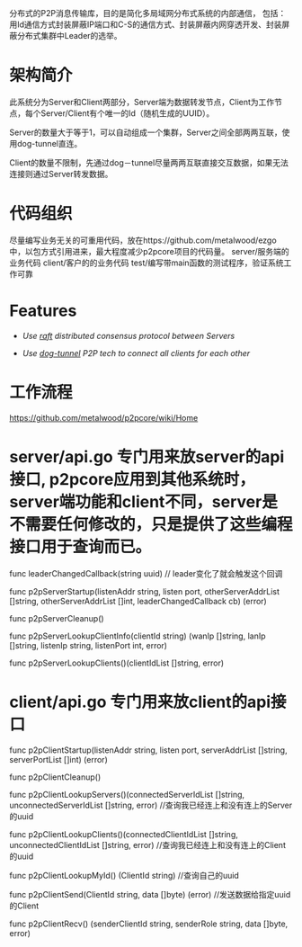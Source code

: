 分布式的P2P消息传输库，目的是简化多局域网分布式系统的内部通信， 包括：用Id通信方式封装屏蔽IP端口和C-S的通信方式、封装屏蔽内网穿透开发、封装屏蔽分布式集群中Leader的选举。

#  架构简介

此系统分为Server和Client两部分，Server端为数据转发节点，Client为工作节点，每个Server/Client有个唯一的Id（随机生成的UUID）。

Server的数量大于等于1，可以自动组成一个集群，Server之间全部两两互联，使用dog-tunnel直连。

Client的数量不限制，先通过dog－tunnel尽量两两互联直接交互数据，如果无法连接则通过Server转发数据。

# 代码组织

尽量编写业务无关的可重用代码，放在https://github.com/metalwood/ezgo 中，以包方式引用进来，最大程度减少p2pcore项目的代码量。
server/服务端的业务代码
client/客户的的业务代码
test/编写带main函数的测试程序，验证系统工作可靠

# Features

* *Use [raft](https://github.com/hashicorp/raft) distributed consensus protocol between Servers*

* *Use [dog-tunnel](https://github.com/vzex/dog-tunnel) P2P tech to connect all clients for each other*

# 工作流程

https://github.com/metalwood/p2pcore/wiki/Home



# server/api.go 专门用来放server的api接口, p2pcore应用到其他系统时，server端功能和client不同，server是不需要任何修改的，只是提供了这些编程接口用于查询而已。

func leaderChangedCallback(string uuid) // leader变化了就会触发这个回调

func p2pServerStartup(listenAddr string, listen port, otherServerAddrList []string, otherServerAddrList []int, leaderChangedCallback cb) (error)

func p2pServerCleanup()

func p2pServerLookupClientInfo(clientId string) (wanIp []string, lanIp []string, listenIp string, listenPort int, error)

func p2pServerLookupClients()(clientIdList []string, error)



# client/api.go 专门用来放client的api接口

func p2pClientStartup(listenAddr string, listen port, serverAddrList []string, serverPortList []int) (error)

func p2pClientCleanup()

func p2pClientLookupServers()(connectedServerIdList []string, unconnectedServerIdList []string, error) //查询我已经连上和没有连上的Server的uuid

func p2pClientLookupClients()(connectedClientIdList []string, unconnectedClientIdList []string, error) //查询我已经连上和没有连上的Client的uuid

func p2pClientLookupMyId() (ClientId string) //查询自己的uuid

func p2pClientSend(ClientId string, data []byte) (error) //发送数据给指定uuid的Client

func p2pClientRecv() (senderClientId string, senderRole string, data []byte, error)
